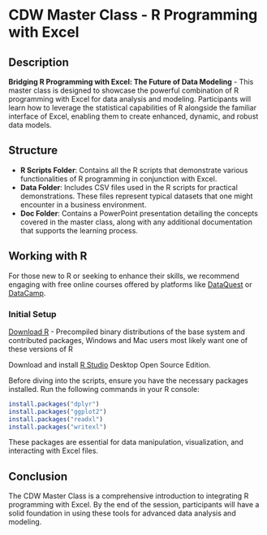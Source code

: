 # CDW Master Class - R Programming with Excel

## Description
**Bridging R Programming with Excel: The Future of Data Modeling** - This master class is designed to showcase the powerful combination of R programming with Excel for data analysis and modeling. Participants will learn how to leverage the statistical capabilities of R alongside the familiar interface of Excel, enabling them to create enhanced, dynamic, and robust data models.

## Structure
- **R Scripts Folder**: Contains all the R scripts that demonstrate various functionalities of R programming in conjunction with Excel.
- **Data Folder**: Includes CSV files used in the R scripts for practical demonstrations. These files represent typical datasets that one might encounter in a business environment.
- **Doc Folder**: Contains a PowerPoint presentation detailing the concepts covered in the master class, along with any additional documentation that supports the learning process.

## Working with R
For those new to R or seeking to enhance their skills, we recommend engaging with free online courses offered by platforms like [DataQuest](https://www.dataquest.io/) or [DataCamp](https://www.datacamp.com). 

### Initial Setup
[Download R](https://cran.r-project.org/) - Precompiled binary distributions of the base system and contributed packages, Windows and Mac users most likely want one of these versions of R

Download and install [R Studio](https://posit.co/downloads/) Desktop Open Source Edition.

Before diving into the scripts, ensure you have the necessary packages installed. Run the following commands in your R console:

```R
install.packages("dplyr")
install.packages("ggplot2")
install.packages("readxl")
install.packages("writexl")
```

These packages are essential for data manipulation, visualization, and interacting with Excel files.

## Conclusion
The CDW Master Class is a comprehensive introduction to integrating R programming with Excel. By the end of the session, participants will have a solid foundation in using these tools for advanced data analysis and modeling.
